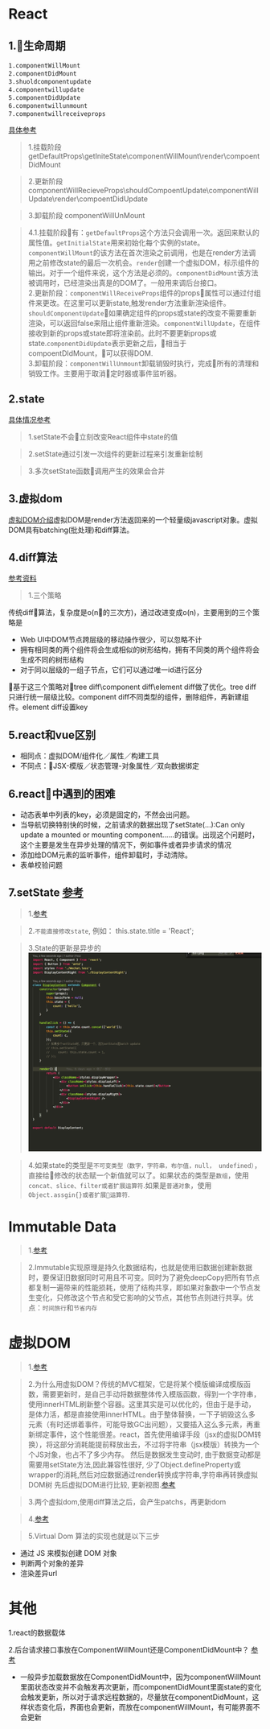 React
===================
1.生命周期
-----------------------
    1.componentWillMount
    2.componentDidMount
    3.shuoldcomponentupdate
    4.componentwillupdate
    5.componentDidUpdate
    6.componentwillunmount
    7.componentwillreceiveprops

[具体参考](https://segmentfault.com/a/1190000004168886)

>1.挂载阶段
    getDefaultProps\getIniteState\componentWillMount\render\compoentDidMount

>2.更新阶段
    componentWillRecieveProps\shouldCompoentUpdate\componentWillUpdate\render\compoentDidUpdate

>3.卸载阶段
    componentWillUnMount


>4.1.挂载阶段有：`getDefaultProps`这个方法只会调用一次。返回来默认的属性值。`getInitialState`用来初始化每个实例的state。`componentWillMount`的该方法在首次渲染之前调用，也是在render方法调用之前修改state的最后一次机会。`render`创建一个虚拟DOM，标示组件的输出。对于一个组件来说，这个方法是必须的。`componentDidMount`该方法被调用时，已经渲染出真是的DOM了。一般用来调后台接口。   
2.更新阶段：`componentWillReceiveProps`组件的props属性可以通过付组件来更改。在这里可以更新state,触发render方法重新渲染组件。`shouldComponentUpdate`如果确定组件的props或state的改变不需要重新渲染，可以返回false来阻止组件重新渲染。`componentWillUpdate`，在组件接收到新的props或state即将渲染前。此时不要更新props或state.`componentDidUpdate`表示更新之后，相当于compoentDIdMount，可以获得DOM.    
3.卸载阶段：`componentWillUnmount`卸载销毁时执行，完成所有的清理和销毁工作。主要用于取消定时器或事件监听器。

2.state
-----------------------

[具体情况参考](https://juejin.im/post/5a155f906fb9a045284622b4)     
>1.setState不会立刻改变React组件中state的值    

>2.setState通过引发一次组件的更新过程来引发重新绘制   

>3.多次setState函数调用产生的效果会合并



3.虚拟dom
---------------------

[虚拟DOM介绍](http://www.alloyteam.com/2015/10/react-virtual-analysis-of-the-dom/)虚拟DOM是render方法返回来的一个轻量级javascript对象。虚拟DOM具有batching(批处理)和diff算法。

4.diff算法
--------------------------

[参考资料](https://zhuanlan.zhihu.com/p/20346379)

>1.三个策略

传统diff算法，复杂度是o(n的三次方)，通过改进变成o(n)，主要用到的三个策略是    
* Web UI中DOM节点跨层级的移动操作很少，可以忽略不计     
* 拥有相同类的两个组件将会生成相似的树形结构，拥有不同类的两个组件将会生成不同的树形结构     
* 对于同以层级的一组子节点，它们可以通过唯一id进行区分

基于这三个策略对tree diff\component diff\element diff做了优化。tree diff只进行统一层级比较。component diff不同类型的组件，删除组件，再新建组件。element diff设置key

5.react和vue区别
---------------------------
* 相同点：虚拟DOM/组件化／属性／构建工具    
* 不同点：JSX-模版／状态管理-对象属性／双向数据绑定

6.react中遇到的困难
------------------------------
*  动态表单中列表的key，必须是固定的，不然会出问题。    
*  当导航切换特别快的时候，之前请求的数据出现了setState(…):Can only update a mounted or mounting component……的错误。出现这个问题时，这个主要是发生在异步处理的情况下，例如事件或者异步请求的情况     
*  添加给DOM元素的监听事件，组件卸载时，手动清除。     
*  表单校验问题      

7.setState [参考](https://juejin.im/post/5b45c57c51882519790c7441)
------------------------

>1.[参考](https://www.jianshu.com/p/c6257cbef1b1)

>2.`不能直接修改state`, 例如： this.state.title = 'React';

>3.State的更新是异步的![图片](https://github.com/qingzhu1224/learn-react/blob/master/imges/state.png)

>4.如果state的类型是`不可变类型（数字，字符串，布尔值，null， undefined）`，直接给修改的状态赋一个新值就可以了。如果状态的类型是`数组`，使用`concat、slice、filter或者扩展运算符`.如果是`普通对象`，使用`Object.assgin{}或者扩展运算符`.

Immutable Data
===================================

>1.[参考](https://github.com/camsong/blog/issues/3)

>2.Immutable实现原理是持久化数据结构，也就是使用旧数据创建新数据时，要保证旧数据同时可用且不可变。同时为了避免deepCopy把所有节点都复制一遍带来的性能损耗，使用了结构共享，即如果对象数中一个节点发生变化，只修改这个节点和受它影响的父节点，其他节点则进行共享。优点：`时间旅行`和`节省内存`


虚拟DOM
=======================

>1.[参考](https://foio.github.io/virtual-dom/) 

>2.为什么用虚拟DOM？传统的MVC框架，它是将某个模版编译成模版函数，需要更新时，是自己手动将数据整体传入模版函数，得到一个字符串，使用innerHTML刷新整个容器。这里其实是可以优化的，但由于是手动，是体力活，都是直接使用innerHTML。由于整体替换，一下子销毁这么多元素（有时还绑着事件，可能导致GC出问题），又要插入这么多元素，再重新绑定事件，这个性能很差。react，首先使用编译手段（jsx的虚拟DOM转换），将这部分消耗能提前释放出去，不过将字符串（jsx模版）转换为一个个JS对象，也占不了多少内存。 然后是数据发生变动时, 由于数据变动都是需要用setState方法,因此兼容性很好, 少了Object.defineProperty或wrapper的消耗,然后对应数据通过render转换成字符串,字符串再转换虚拟DOM树 先后虚拟DOM进行比较, 更新视图.[参考](https://www.cnblogs.com/rubylouvre/p/5012458.html)

>3.两个虚拟dom,使用diff算法之后，会产生patchs，再更新dom

>4.[参考](https://github.com/KieSun/My-wheels/tree/master/Virtual%20Dom)

>5.Virtual Dom 算法的实现也就是以下三步

* 通过 JS 来模拟创建 DOM 对象
* 判断两个对象的差异
* 渲染差异url

其他
=====================

1.react的数据载体

2.后台请求接口事放在ComponentWillMount还是ComponentDidMount中？ [参考](http://react-china.org/t/react-componentdidmount-componentwillmount/15144/8)

- 一般异步加载数据放在ComponentDidMount中，因为componentWillMount里面状态改变并不会触发再次更新，而componentDidMount里面state的变化会触发更新，所以对于请求远程数据的，尽量放在componentDidMount，这样状态变化后，界面也会更新，而放在componentWillMount，有可能界面不会更新




